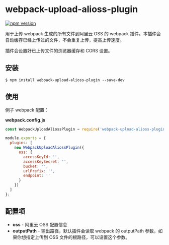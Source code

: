# webpack-upload-alioss-plugin

[![npm version](https://badge.fury.io/js/webpack-upload-alioss-plugin.svg)](https://badge.fury.io/js/webpack-upload-alioss-plugin)

用于上传 webpack 生成的所有文件到阿里云 OSS 的 webpack 插件。本插件会自动缓存已经上传过的文件，不会重复上传，提高上传速度。

插件会设置好已上传文件的浏览器缓存和 CORS 设置。

## 安装

```console
$ npm install webpack-upload-alioss-plugin --save-dev
```

## 使用

例子 webpack 配置：

**webpack.config.js**

```js
const WebpackUploadAliossPlugin = require('webpack-upload-alioss-plugin');

module.exports = {
  plugins: [
    new WebpackUploadAliossPlugin({
      oss: {
        accessKeyId: '',
        accessKeySecret: '',
        bucket: '',
        urlPrefix: '',
        endpoint: ''
      }
    })
  ]
};
```

## 配置项

* **oss** - 阿里云 OSS 配置信息
* **outputPath** - 输出路径，默认插件会读取 webpack 的 outputPath 参数，如果你想指定上传到 OSS 文件的根路径，可以设置这个参数。
